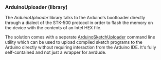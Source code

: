 ### ArduinoUploader (library) ###

The *ArduinoUploader* library talks to the Arduino's bootloader directly through a dialect of the STK-500 protocol in order to flash the memory on the device with the contents of an Intel HEX file.

The solution comes with a seperate [ArduinoSketchUploader](Documentation/ArduinoSketchUploader.md) command line utility which can be used to upload compiled sketch programs to the Arduino directly without requiring interaction from the Arduino IDE. It's fully self-contained and not just a wrapper for avrdude.

